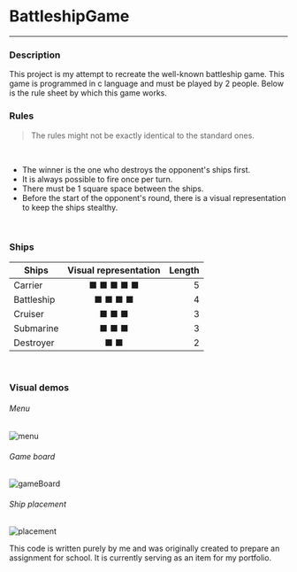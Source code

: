 # BattleshipGame
---

### Description
This project is my attempt to recreate the well-known battleship game. 
This game is programmed in c language and must be played by 2 people. 
Below is the rule sheet by which this game works.
<br>

### Rules
> The rules might not be exactly identical to the standard ones.
<br>

* The winner is the one who destroys the opponent's ships first.
* It is always possible to fire once per turn.
* There must be 1 square space between the ships.
* Before the start of the opponent's round, there is a visual representation to keep the ships stealthy.
<br>

### Ships
| Ships        | Visual representation | Length |
| -------------|:---------------------:| ------:|
| Carrier      | ■ ■ ■ ■ ■             | 5      |
| Battleship   | ■ ■ ■ ■               | 4      |
| Cruiser      | ■ ■ ■                 | 3      |
| Submarine    | ■ ■ ■                 | 3      |
| Destroyer    | ■ ■                   | 2      |
<br>

### Visual demos
###### Menu
![menu](https://github.com/ndroppa/BattleshipGame/assets/71926910/5a6710f4-f8c5-4654-aadd-fbcb85797b79=250x250)
###### Game board
![gameBoard](https://github.com/ndroppa/BattleshipGame/assets/71926910/5f683d27-5199-4137-a264-3ca5c01cfe3c=250x250)
###### Ship placement
![placement](https://github.com/ndroppa/BattleshipGame/assets/71926910/a6dba5ff-9365-4dfd-a83b-a26e4c0a5d13=250x250)

This code is written purely by me and was originally created to prepare an assignment for school. 
It is currently serving as an item for my portfolio.
